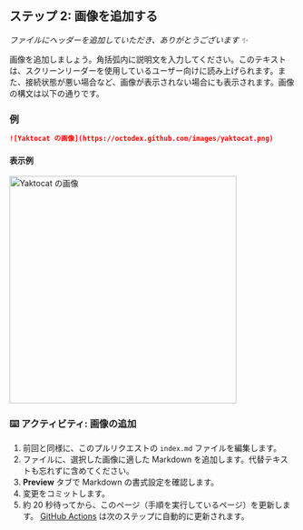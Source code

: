 <!--
<<< 著者注: ステップ 2 >>>
前のステップを確認した上で、このステップを開始してください。
用語を定義し、docs.github.com へのリンクを追加します。
-->

## ステップ 2: 画像を追加する

_ファイルにヘッダーを追加していただき、ありがとうございます :sparkles:_

画像を追加しましょう。角括弧内に説明文を入力してください。このテキストは、スクリーンリーダーを使用しているユーザー向けに読み上げられます。また、接続状態が悪い場合など、画像が表示されない場合にも表示されます。画像の構文は以下の通りです。

### 例

```md
![Yaktocat の画像](https://octodex.github.com/images/yaktocat.png)
```

#### 表示例

<img alt="Yaktocat の画像" src=https://octodex.github.com/images/yaktocat.png width=400>

### :keyboard: アクティビティ: 画像の追加

1. 前回と同様に、このプルリクエストの `index.md` ファイルを編集します。
1. ファイルに、選択した画像に適した Markdown を追加します。代替テキストも忘れずに含めてください。
1. **Preview** タブで Markdown の書式設定を確認します。
1. 変更をコミットします。
1. 約 20 秒待ってから、このページ（手順を実行しているページ）を更新します。 [GitHub Actions](https://docs.github.com/en/actions) は次のステップに自動的に更新されます。